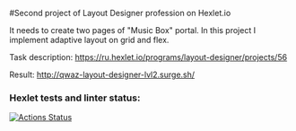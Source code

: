 #Second project of Layout Designer profession on Hexlet.io

It needs to create two pages of "Music Box" portal. In this project I implement adaptive layout on grid and flex.

Task description: https://ru.hexlet.io/programs/layout-designer/projects/56

Result: http://qwaz-layout-designer-lvl2.surge.sh/
### Hexlet tests and linter status:
[![Actions Status](https://github.com/iQwaz/layout-designer-project-lvl2/workflows/hexlet-check/badge.svg)](https://github.com/iQwaz/layout-designer-project-lvl2/actions)